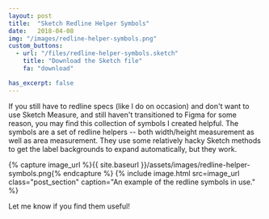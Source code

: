 ```yaml
---
layout: post
title:  "Sketch Redline Helper Symbols"
date:   2018-04-08
img: "/images/redline-helper-symbols.png"
custom_buttons:
  - url: "/files/redline-helper-symbols.sketch"
    title: "Download the Sketch file"
    fa: "download"

has_excerpt: false
---
```


If you still have to redline specs (like I do on occasion) and don't want to use Sketch Measure, and still haven't transitioned to Figma for some reason, you may find this collection of symbols I created helpful. The symbols are a set of redline helpers -- both width/height measurement as well as area measurement. They use some relatively hacky Sketch methods to get the label backgrounds to expand automatically, but they work.

{% capture image_url %}{{ site.baseurl }}/assets/images/redline-helper-symbols.png{% endcapture %}
{% include image.html src=image_url class="post_section" caption="An example of the redline symbols in use." %}


Let me know if you find them useful!
